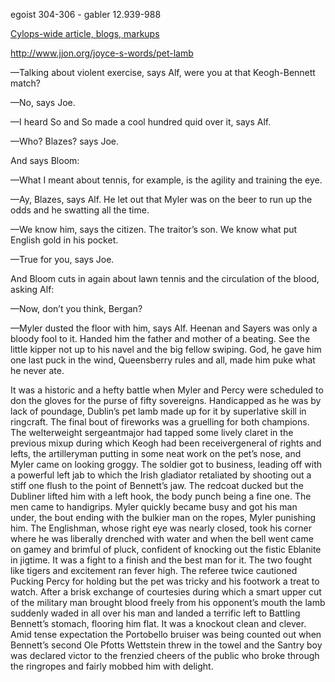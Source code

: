 egoist 304-306 - gabler 12.939-988

[Cylops-wide article, blogs, markups](https://github.com/upup1904/ulysses_splits/blob/master/cyclops/episode_bookmarks.md)


http://www.jjon.org/joyce-s-words/pet-lamb


—Talking about violent exercise, says Alf, were you at that Keogh-Bennett match?

—No, says Joe.

—I heard So and So made a cool hundred quid over it, says Alf.

—Who? Blazes? says Joe.

And says Bloom:

—What I meant about tennis, for example, is the agility and training the eye.

—Ay, Blazes, says Alf. He let out that Myler was on the beer to run up the odds and he swatting all the time.

—We know him, says the citizen. The traitor’s son. We know what put English gold in his pocket.

—True for you, says Joe.

And Bloom cuts in again about lawn tennis and the circulation of the blood, asking Alf:

—Now, don’t you think, Bergan?

—Myler dusted the floor with him, says Alf. Heenan and Sayers was only a bloody fool to it. Handed him the father and mother of a beating. See the little kipper not up to his navel and the big fellow swiping. God, he gave him one last puck in the wind, Queensberry rules and all, made him puke what he never ate.

It was a historic and a hefty battle when Myler and Percy were scheduled to don the gloves for the purse of fifty sovereigns. Handicapped as he was by lack of poundage, Dublin’s pet lamb made up for it by superlative skill in ringcraft. The final bout of fireworks was a gruelling for both champions. The welterweight sergeantmajor had tapped some lively claret in the previous mixup during which Keogh had been receivergeneral of rights and lefts, the artilleryman putting in some neat work on the pet’s nose, and Myler came on looking groggy. The soldier got to business, leading off with a powerful left jab to which the Irish gladiator retaliated by shooting out a stiff one flush to the point of Bennett’s jaw. The redcoat ducked but the Dubliner lifted him with a left hook, the body punch being a fine one. The men came to handigrips. Myler quickly became busy and got his man under, the bout ending with the bulkier man on the ropes, Myler punishing him. The Englishman, whose right eye was nearly closed, took his corner where he was liberally drenched with water and when the bell went came on gamey and brimful of pluck, confident of knocking out the fistic Eblanite in jigtime. It was a fight to a finish and the best man for it. The two fought like tigers and excitement ran fever high. The referee twice cautioned Pucking Percy for holding but the pet was tricky and his footwork a treat to watch. After a brisk exchange of courtesies during which a smart upper cut of the military man brought blood freely from his opponent’s mouth the lamb suddenly waded in all over his man and landed a terrific left to Battling Bennett’s stomach, flooring him flat. It was a knockout clean and clever. Amid tense expectation the Portobello bruiser was being counted out when Bennett’s second Ole Pfotts Wettstein threw in the towel and the Santry boy was declared victor to the frenzied cheers of the public who broke through the ringropes and fairly mobbed him with delight.

